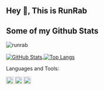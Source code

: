 ## Hey 👋, This is RunRab

## Some of my Github Stats
<p align=left> <img src=https://komarev.com/ghpvc/?username=runrab alt=runrab /> </p>

<a href="https://github.com/runrab">
  <img align="center" alt="GitHub Stats" src="https://github-readme-stats.vercel.app/api?username=runrab&show_icons=true&include_all_commits=true" />
</a>
<a href="https://github.com/runrab">
  <img align="center" alt="Top Langs" src="https://github-readme-stats.vercel.app/api/top-langs/?username=runrab&layout=compact" />
</a>

Languages and Tools:

<code><img height="20" src="https://cdn.jsdelivr.net/gh/runrab/runrab@main/public/img/java.png" alt="java"></code>
<code><img height="20" src="https://cdn.jsdelivr.net/gh/runrab/runrab@main/public/img/python.png" alt="python"></code>
<code><img height="20" src="https://cdn.jsdelivr.net/gh/runrab/runrab@main/public/img/cpp.png" alt="cpp"></code>


<!--
**runrab/runrab** is a ✨ _special_ ✨ repository because its `README.md` (this file) appears on your GitHub profile.

Here are some ideas to get you started:

- 🔭 I’m currently working on ...
- 🌱 I’m currently learning ...
- 👯 I’m looking to collaborate on ...
- 🤔 I’m looking for help with ...
- 💬 Ask me about ...
- 📫 How to reach me: ...
- 😄 Pronouns: ...
- ⚡ Fun fact: ...
-->
